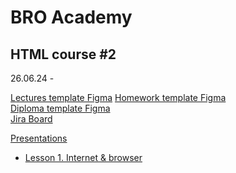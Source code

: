 # BRO Academy 

## HTML course #2

26.06.24 - 

[Lectures template Figma]() 
[Homework template Figma]()  
[Diploma template Figma]()      
[Jira Board](https://bro-academy.atlassian.net/jira/core/projects/BAHC2/board)         
<!-- [Criterias](criteria.md)                -->

[Presentations](presentations)

- [Lesson 1. Internet & browser](lesson-1.md)
<!-- - [Lesson 2. HTML](lesson-2.md) 
- [Lesson 3. Git](lesson-3.md) 
- [Lesson 4. CSS](lesson-4.md)
- [Lesson 5. Images](lesson-5.md) 
- [Lesson 6. CSS+](lesson-6.md) 
- Practice
- Practice
- [Lesson 7. Forms](lesson-7.md)
- [Lesson 8. Document model & flexbox](lesson-8.md) 
- [Lesson 9. Grid](lesson-9.md) 
- [Lesson 10. Animation](lesson-10.md) 
- [Practice](pre-final-practise.md)
- [Final](final.md)  -->
